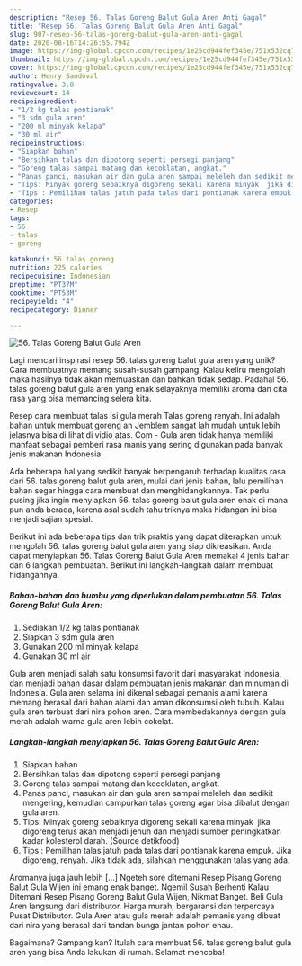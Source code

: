 ```yaml
---
description: "Resep 56. Talas Goreng Balut Gula Aren Anti Gagal"
title: "Resep 56. Talas Goreng Balut Gula Aren Anti Gagal"
slug: 907-resep-56-talas-goreng-balut-gula-aren-anti-gagal
date: 2020-08-16T14:26:55.794Z
image: https://img-global.cpcdn.com/recipes/1e25cd944fef345e/751x532cq70/56-talas-goreng-balut-gula-aren-foto-resep-utama.jpg
thumbnail: https://img-global.cpcdn.com/recipes/1e25cd944fef345e/751x532cq70/56-talas-goreng-balut-gula-aren-foto-resep-utama.jpg
cover: https://img-global.cpcdn.com/recipes/1e25cd944fef345e/751x532cq70/56-talas-goreng-balut-gula-aren-foto-resep-utama.jpg
author: Henry Sandoval
ratingvalue: 3.8
reviewcount: 14
recipeingredient:
- "1/2 kg talas pontianak"
- "3 sdm gula aren"
- "200 ml minyak kelapa"
- "30 ml air"
recipeinstructions:
- "Siapkan bahan"
- "Bersihkan talas dan dipotong seperti persegi panjang"
- "Goreng talas sampai matang dan kecoklatan, angkat."
- "Panas panci, masukan air dan gula aren sampai meleleh dan sedikit mengering, kemudian campurkan talas goreng agar bisa dibalut dengan gula aren."
- "Tips: Minyak goreng sebaiknya digoreng sekali karena minyak  jika digoreng terus akan menjadi jenuh dan menjadi sumber peningkatkan kadar kolesterol darah. (Source detikfood)"
- "Tips : Pemilihan talas jatuh pada talas dari pontianak karena empuk. Jika digoreng, renyah. Jika tidak ada, silahkan menggunakan talas yang ada."
categories:
- Resep
tags:
- 56
- talas
- goreng

katakunci: 56 talas goreng 
nutrition: 225 calories
recipecuisine: Indonesian
preptime: "PT37M"
cooktime: "PT53M"
recipeyield: "4"
recipecategory: Dinner

---
```



![56. Talas Goreng Balut Gula Aren](https://img-global.cpcdn.com/recipes/1e25cd944fef345e/751x532cq70/56-talas-goreng-balut-gula-aren-foto-resep-utama.jpg)

Lagi mencari inspirasi resep 56. talas goreng balut gula aren yang unik? Cara membuatnya memang susah-susah gampang. Kalau keliru mengolah maka hasilnya tidak akan memuaskan dan bahkan tidak sedap. Padahal 56. talas goreng balut gula aren yang enak selayaknya memiliki aroma dan cita rasa yang bisa memancing selera kita.

Resep cara membuat talas isi gula merah Talas goreng renyah. Ini adalah bahan untuk membuat goreng an Jemblem sangat lah mudah untuk lebih jelasnya bisa di lihat di vidio atas. Com - Gula aren tidak hanya memiliki manfaat sebagai pemberi rasa manis yang sering digunakan pada banyak jenis makanan Indonesia.

Ada beberapa hal yang sedikit banyak berpengaruh terhadap kualitas rasa dari 56. talas goreng balut gula aren, mulai dari jenis bahan, lalu pemilihan bahan segar hingga cara membuat dan menghidangkannya. Tak perlu pusing jika ingin menyiapkan 56. talas goreng balut gula aren enak di mana pun anda berada, karena asal sudah tahu triknya maka hidangan ini bisa menjadi sajian spesial.


Berikut ini ada beberapa tips dan trik praktis yang dapat diterapkan untuk mengolah 56. talas goreng balut gula aren yang siap dikreasikan. Anda dapat menyiapkan 56. Talas Goreng Balut Gula Aren memakai 4 jenis bahan dan 6 langkah pembuatan. Berikut ini langkah-langkah dalam membuat hidangannya.

<!--inarticleads1-->

##### Bahan-bahan dan bumbu yang diperlukan dalam pembuatan 56. Talas Goreng Balut Gula Aren:

1. Sediakan 1/2 kg talas pontianak
1. Siapkan 3 sdm gula aren
1. Gunakan 200 ml minyak kelapa
1. Gunakan 30 ml air


Gula aren menjadi salah satu konsumsi favorit dari masyarakat Indonesia, dan menjadi bahan dasar dalam pembuatan jenis makanan dan minuman di Indonesia. Gula aren selama ini dikenal sebagai pemanis alami karena memang berasal dari bahan alami dan aman dikonsumsi oleh tubuh. Kalau gula aren terbuat dari nira pohon aren. Cara membedakannya dengan gula merah adalah warna gula aren lebih cokelat. 

<!--inarticleads2-->

##### Langkah-langkah menyiapkan 56. Talas Goreng Balut Gula Aren:

1. Siapkan bahan
1. Bersihkan talas dan dipotong seperti persegi panjang
1. Goreng talas sampai matang dan kecoklatan, angkat.
1. Panas panci, masukan air dan gula aren sampai meleleh dan sedikit mengering, kemudian campurkan talas goreng agar bisa dibalut dengan gula aren.
1. Tips: Minyak goreng sebaiknya digoreng sekali karena minyak  jika digoreng terus akan menjadi jenuh dan menjadi sumber peningkatkan kadar kolesterol darah. (Source detikfood)
1. Tips : Pemilihan talas jatuh pada talas dari pontianak karena empuk. Jika digoreng, renyah. Jika tidak ada, silahkan menggunakan talas yang ada.


Aromanya juga jauh lebih […] Ngeteh sore ditemani Resep Pisang Goreng Balut Gula Wijen ini emang enak banget. Ngemil Susah Berhenti Kalau Ditemani Resep Pisang Goreng Balut Gula Wijen, Nikmat Banget. Beli Gula Aren langsung dari distributor. Harga murah, bergaransi dan terpercaya Pusat Distributor. Gula Aren atau gula merah adalah pemanis yang dibuat dari nira yang berasal dari tandan bunga jantan pohon enau. 

Bagaimana? Gampang kan? Itulah cara membuat 56. talas goreng balut gula aren yang bisa Anda lakukan di rumah. Selamat mencoba!
